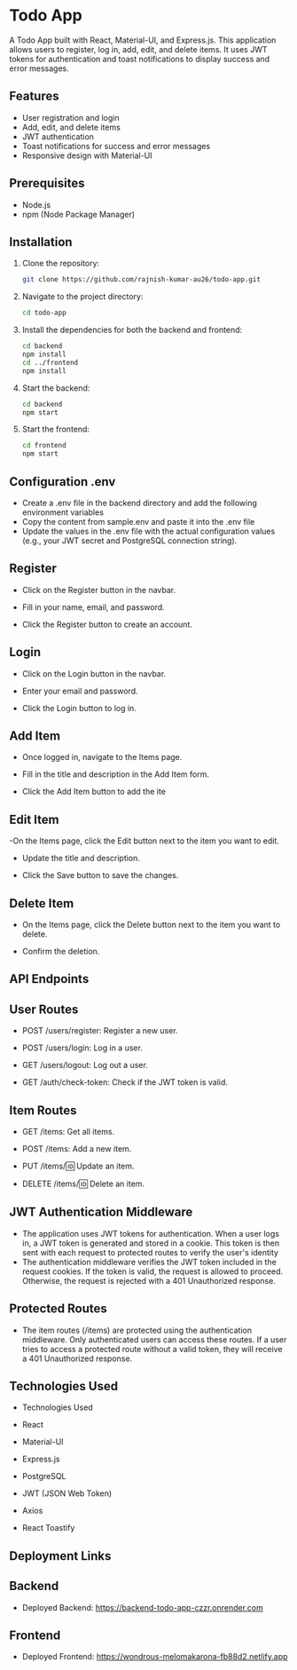# Todo App

A Todo App built with React, Material-UI, and Express.js. This application allows users to register, log in, add, edit, and delete items. It uses JWT tokens for authentication and toast notifications to display success and error messages.

## Features

- User registration and login
- Add, edit, and delete items
- JWT authentication
- Toast notifications for success and error messages
- Responsive design with Material-UI

## Prerequisites

- Node.js
- npm (Node Package Manager)

## Installation

1. Clone the repository:

   ```bash
   git clone https://github.com/rajnish-kumar-au26/todo-app.git

   ```

2. Navigate to the project directory:

   ```bash
   cd todo-app

   ```

3. Install the dependencies for both the backend and frontend:

   ```bash
   cd backend
   npm install
   cd ../frontend
   npm install

   ```

4. Start the backend:

   ```bash
   cd backend
   npm start

   ```

5. Start the frontend:

   ```bash
   cd frontend
   npm start
   ```

## Configuration .env
   - Create a .env file in the backend directory and add the following environment variables
   - Copy the content from sample.env and paste it into the .env file
   - Update the values in the .env file with the actual configuration values (e.g., your JWT secret and PostgreSQL connection string).


## Register

- Click on the Register button in the navbar.

- Fill in your name, email, and password.

- Click the Register button to create an account.

## Login

- Click on the Login button in the navbar.

- Enter your email and password.

- Click the Login button to log in.

## Add Item

- Once logged in, navigate to the Items page.

- Fill in the title and description in the Add Item form.

- Click the Add Item button to add the ite

## Edit Item

-On the Items page, click the Edit button next to the item you want to edit.

- Update the title and description.

- Click the Save button to save the changes.

## Delete Item

- On the Items page, click the Delete button next to the item you want to delete.

- Confirm the deletion.

## API Endpoints

## User Routes

- POST /users/register: Register a new user.

- POST /users/login: Log in a user.

- GET /users/logout: Log out a user.

- GET /auth/check-token: Check if the JWT token is valid.

## Item Routes

- GET /items: Get all items.

- POST /items: Add a new item.

- PUT /items/:id: Update an item.

- DELETE /items/:id: Delete an item.

## JWT Authentication Middleware

- The application uses JWT tokens for authentication. When a user logs in, a JWT token is generated and stored in a cookie. This token is then sent with each request to protected routes to verify the user's identity
- The authentication middleware verifies the JWT token included in the request cookies. If the token is valid, the request is allowed to proceed.  
  Otherwise, the request is rejected with a 401 Unauthorized response.

## Protected Routes

- The item routes (/items) are protected using the authentication middleware. Only authenticated users can access these routes. If a user tries to access a protected route without a valid token, they will receive a 401 Unauthorized response.

## Technologies Used

- Technologies Used
- React

- Material-UI

- Express.js

- PostgreSQL

- JWT (JSON Web Token)

- Axios

- React Toastify

## Deployment Links

## Backend

   - Deployed Backend: https://backend-todo-app-czzr.onrender.com

## Frontend

   - Deployed Frontend: https://wondrous-melomakarona-fb88d2.netlify.app
